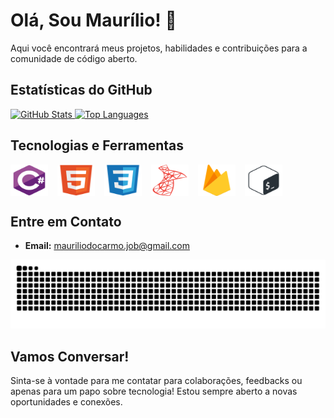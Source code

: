 # Olá, Sou Maurílio! 👋

Aqui você encontrará meus projetos, habilidades e contribuições para a comunidade de código aberto.

## Estatísticas do GitHub

<div>
  <a href="https://github.com/Maurilio_Carmo">
    <img height="170em" src="https://github-readme-stats.vercel.app/api?username=Maurilio-Carmo&show_icons=true&theme=dark" alt="GitHub Stats"/>
    <img height="170em" src="https://github-readme-stats.vercel.app/api/top-langs/?username=Maurilio-Carmo&layout=compact&langs_count=7&theme=dark" alt="Top Languages"/>
  </a>
</div>

## Tecnologias e Ferramentas

<div style="display: flex; flex-wrap: wrap; gap: 15px;">
  <img align="center" alt="C#" height="50" width="60" src="https://github.com/devicons/devicon/blob/master/icons/csharp/csharp-original.svg" />
  <img align="center" alt="HTML5" height="50" width="60" src="https://raw.githubusercontent.com/devicons/devicon/master/icons/html5/html5-original.svg" />
  <img align="center" alt="CSS3" height="50" width="60" src="https://raw.githubusercontent.com/devicons/devicon/master/icons/css3/css3-original.svg" />
  <img align="center" alt="SQL Server" height="50" width="60" src="https://github.com/devicons/devicon/blob/master/icons/microsoftsqlserver/microsoftsqlserver-plain.svg" />  
  <img align="center" alt="Firebase" height="50" width="60" src="https://github.com/devicons/devicon/blob/master/icons/firebase/firebase-original.svg" />
  <img align="center" alt="Bash" height="50" width="60" src="https://github.com/devicons/devicon/blob/master/icons/bash/bash-plain.svg" />
</div>

## Entre em Contato

- **Email:** mauriliodocarmo.job@gmail.com

<p align="center">

![github contribution grid snake animation](https://raw.githubusercontent.com/0-don/0-don/output/github-contribution-grid-snake-dark.svg)

</p>

## Vamos Conversar!

Sinta-se à vontade para me contatar para colaborações, feedbacks ou apenas para um papo sobre tecnologia! Estou sempre aberto a novas oportunidades e conexões.
